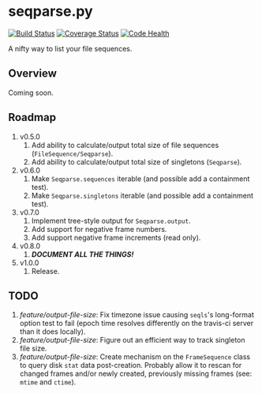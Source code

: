 # seqparse.py

[![Build Status](https://travis-ci.org/hoafaloaf/seqparse.svg?branch=master)](https://travis-ci.org/hoafaloaf/seqparse) [![Coverage Status](https://coveralls.io/repos/github/hoafaloaf/seqparse/badge.svg)](https://coveralls.io/github/hoafaloaf/seqparse) [![Code Health](https://landscape.io/github/hoafaloaf/seqparse/develop/landscape.svg?style=flat)](https://landscape.io/github/hoafaloaf/seqparse)


A nifty way to list your file sequences.

## Overview

Coming soon.

## Roadmap

1. v0.5.0
    1. Add ability to calculate/output total size of file sequences
    (`FileSequence/Seqparse`).
    1. Add ability to calculate/output total size of singletons (`Seqparse`).
1. v0.6.0
    1. Make `Seqparse.sequences` iterable (and possible add a containment
    test).
    1. Make `Seqparse.singletons` iterable (and possible add a containment
    test).
1. v0.7.0
    1. Implement tree-style output for `Seqparse.output`.
    1. Add support for negative frame numbers.
    1. Add support negative frame increments (read only).
1. v0.8.0
    1. ***DOCUMENT ALL THE THINGS!***
1. v1.0.0
    1. Release.

## TODO

1. *feature/output-file-size*: Fix timezone issue causing `seqls`'s
   long-format option test to fail (epoch time resolves differently on the
   travis-ci server than it does locally).
1. *feature/output-file-size*: Figure out an efficient way to track singleton
   file size.
1. *feature/output-file-size*: Create mechanism on the `FrameSequence` class
   to query disk `stat` data post-creation. Probably allow it to rescan for
   changed frames and/or newly created, previously missing frames (see:
   `mtime` and `ctime`).
